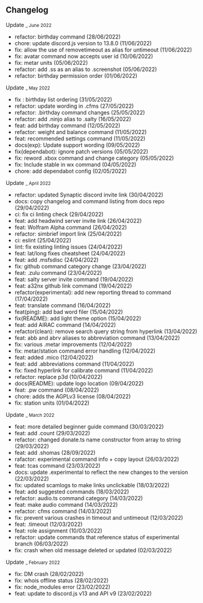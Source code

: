 ## Changelog

Update <small>_ June 2022</small>

- refactor: birthday command (28/06/2022)
- chore: update discord.js version to 13.8.0 (11/06/2022)
- fix: allow the use of removetimeout as alias for untimeout (11/06/2022)
- fix: avatar command now accepts user id (10/06/2022)
- fix: metar units (05/06/2022)
- refactor: add .ss as an alias to .screenshot (05/06/2022)
- refactor: birthday permission order (01/06/2022)

Update <small>_ May 2022</small>

- fix : birthday list ordering (31/05/2022)
- refactor: update wording in .cfms (27/05/2022)
- refactor: .birthday command changes (25/05/2022)
- refactor: add .ninjo alias to .salty (16/05/2022)
- feat: add birthday command (12/05/2022)
- refactor: weight and balance command (11/05/2022)
- feat: recommended settings command (11/05/2022)
- docs(exp): Update support wording (09/05/2022)
- fix(dependabot): ignore patch versions (05/05/2022)
- fix: reword .xbox command and change category (05/05/2022)
- fix: Include stable in wx command (04/05/2022)
- chore: add dependabot config (02/05/2022)

Update <small>_ April 2022</small>

- refactor: updated Synaptic discord invite link (30/04/2022)
- docs: copy changelog and command listing from docs repo (29/04/2022)
- ci: fix ci linting check (29/04/2022)
- feat: add headwind server invite link (26/04/2022)
- feat: Wolfram Alpha command (26/04/2022)
- refactor: simbrief import link (25/04/2022)
- ci: eslint (25/04/2022)
- lint: fix existing linting issues (24/04/2022)
- feat: lat/long fixes cheatsheet (24/04/2022)
- feat: add .msfsdisc (24/04/2022)
- fix: github command category change (23/04/2022)
- feat: .zulu command (23/04/2022)
- feat: salty server invite command (19/04/2022)
- feat: a32nx github link command (19/04/2022)
- refactor(experimental): add new reporting thread to command (17/04/2022)
- feat: translate command (16/04/2022)
- feat(ping): add bad word filer (15/04/2022)
- fix(README): add light theme option (15/04/2022)
- feat: add AIRAC command (14/04/2022)
- refactor(clean): remove search query string from hyperlink (13/04/2022)
- feat: abb and abrv aliases to abbreviation command (13/04/2022)
- fix: various .metar improvements (12/04/2022)
- fix: metar/station command error handling (12/04/2022)
- feat: added .mico (12/04/2022)
- feat: add .abbreviations command (11/04/2022)
- fix: fixed hyperlink for calibrate command (11/04/2022)
- refactor: replace p3d (10/04/2022)
- docs(README): update logo location (09/04/2022)
- feat: .pw command (08/04/2022)
- chore: adds the AGPLv3 license (08/04/2022)
- fix: station units (01/04/2022)

Update <small>_ March 2022</small>

- feat: more detailed beginner guide command (30/03/2022)
- feat: add .count (29/03/2022)
- refactor: changed donate.ts name constructor from array to string (29/03/2022)
- feat: add .shomas (28/09/2022)
- rafactor: experimental command info + copy layout (26/03/2022)
- feat: tcas command (23/03/2022)
- docs: update .experimental to reflect the new changes to the version (22/03/2022)
- fix: updated scamlogs to make links unclickable (18/03/2022)
- feat: add suggested commands (18/03/2022)
- refactor: audio.ts command category (14/03/2022)
- feat: make audio command (14/03/2022)
- refactor: cfms command (14/03/2022)
- fix: prevent various crashes in timeout and untimeout (12/03/2022)
- feat: .timeout (12/03/2022)
- feat: role assignment (10/03/2022)
- refactor: update commands that reference status of experimental branch (06/03/2022)
- fix: crash when old message deleted or updated (02/03/2022)

Update <small>_ February 2022</small>

- fix: DM crash (28/02/2022)
- fix: whois offline status (28/02/2022)
- fix: node_modules error (23/02/2022)
- feat: update to discord.js v13 and API v9 (23/02/2022)
